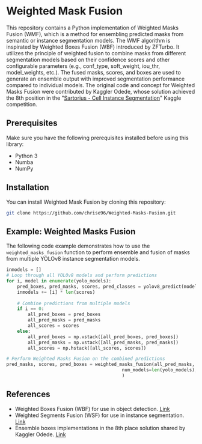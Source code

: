 # Weighted Mask Fusion

This repository contains a Python implementation of Weighted Masks Fusion (WMF), which is a method for ensembling predicted masks from semantic or instance segmentation models. The WMF algorithm is inspirated by Weighted Boxes Fusion (WBF) introduced by ZFTurbo. It utilizes the principle of weighted fusion to combine masks from different segmentation models based on their confidence scores and other configurable parameters (e.g., conf_type, soft_weight, iou_thr, model_weights, etc.). The fused masks, scores, and boxes are used to generate an ensemble output with improved segmentation performance compared to individual models. The original code and concept for Weighted Masks Fusion were contributed by Kaggler Odede, whose solution achieved the 8th position in the "[Sartorius - Cell Instance Segmentation](https://www.kaggle.com/competitions/sartorius-cell-instance-segmentation)" Kaggle competition. 


## Prerequisites

Make sure you have the following prerequisites installed before using this library:

- Python 3
- Numba
- NumPy

## Installation

You can install Weighted Mask Fusion by cloning this repository:

```bash
git clone https://github.com/chrise96/Weighted-Masks-Fusion.git
```

## Example: Weighted Masks Fusion

The following code example demonstrates how to use the `weighted_masks_fusion` function to perform ensemble and fusion of masks from multiple YOLOv8 instance segmentation models.

```python
inmodels = []
# Loop through all YOLOv8 models and perform predictions
for i, model in enumerate(yolo_models):
    pred_boxes, pred_masks, scores, pred_classes = yolov8_predict(model, img)
    inmodels += [i] * len(scores)
    
    # Combine predictions from multiple models
    if i == 0:
        all_pred_boxes = pred_boxes
        all_pred_masks = pred_masks
        all_scores = scores
    else:
        all_pred_boxes = np.vstack([all_pred_boxes, pred_boxes])
        all_pred_masks = np.vstack([all_pred_masks, pred_masks])
        all_scores = np.hstack([all_scores, scores])

# Perform Weighted Masks Fusion on the combined predictions
pred_masks, scores, pred_boxes = weighted_masks_fusion(all_pred_masks, all_pred_boxes, all_scores, inmodels,
                                           num_models=len(yolo_models), conf_type='model_weight', model_weights=[1,1,1]
                                           )
```

## References

- Weighted Boxes Fusion (WBF) for use in object detection. [Link](https://github.com/ZFTurbo/Weighted-Boxes-Fusion)
- Weighted Segments Fusion (WSF) for use in instance segmentation. [Link](https://www.kaggle.com/code/mistag/sartorius-tta-with-weighted-segments-fusion)
- Ensemble boxes implementations in the 8th place solution shared by Kaggler Odede. [Link](https://www.kaggle.com/code/markunys/8th-place-solution-inference)

